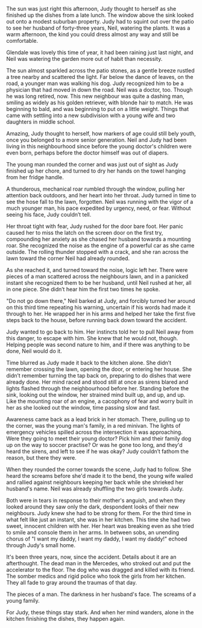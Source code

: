 The sun was just right this afternoon, Judy thought to herself as she finished up the dishes from a late lunch. The window above the sink looked out onto a modest suburban property. Judy had to squint out over the patio to see her husband of forty-three years, Neil, watering the plants. It was a warm afternoon, the kind you could dress almost any way and still be comfortable. 

Glendale was lovely this time of year, it had been raining just last night, and Neil was watering the garden more out of habit than necessity. 

The sun almost sparkled across the patio stones, as a gentle breeze rustled a tree nearby and scattered the light. Far below the dance of leaves, on the road, a younger man was walking his dog. Judy recognized him to be a physician that had moved in down the road. Neil was a doctor, too. Though he was long retired, now. This new neighbour was quite a dashing man, smiling as widely as his golden retriever, with blonde hair to match. He was beginning to bald, and was beginning to put on a little weight. Things that came with settling into a new subdivision with a young wife and two daughters in middle school.  

Amazing, Judy thought to herself, how markers of age could still bely youth, once you belonged to a more senior generation. Neil and Judy had been living in this neighbourhood since before the young doctor's children were even born, perhaps before the doctor himself was out of diapers. 

The young man rounded the corner and was just out of sight as Judy finished up her chore, and turned to dry her hands on the towel hanging from her fridge handle.  

A thunderous, mechanical roar rumbled through the window, pulling her attention back outdoors, and her heart into her throat. Judy turned in time to see the hose fall to the lawn, forgotten. Neil was running with the vigor of a much younger man, his pace expedited by urgency, need, or fear. Without seeing his face, Judy couldn’t tell. 

Her throat tight with fear, Judy rushed for the door bare foot. Her panic caused her to miss the latch on the screen door on the first try, compounding her anxiety as she chased her husband towards a mounting roar. She recognized the noise as the engine of a powerful car as she came outside. The rolling thunder stopped with a crack, and she ran across the lawn toward the corner Neil had already rounded. 

As she reached it, and turned toward the noise, logic left her. There were pieces of a man scattered across the neighbours lawn, and in a panicked instant she recognized them to be her husband, until Neil rushed at her, all in one piece. She didn’t hear him the first two times he spoke. 

"Do not go down there," Neil barked at Judy, and forcibly turned her around on this third time repeating his warning, uncertain if his words had made it through to her. He wrapped her in his arms and helped her take the first five steps back to the house, before running back down toward the accident. 

Judy wanted to go back to him. Her instincts told her to pull Neil away from this danger, to escape with him. She knew that he would not, though. Helping people was second nature to him, and if there was anything to be done, Neil would do it.  

Time blurred as Judy made it back to the kitchen alone. She didn’t remember crossing the lawn, opening the door, or entering her house. She didn’t remember turning the tap back on, preparing to do dishes that were already done. Her mind raced and stood still at once as sirens blared and lights flashed through the neighbourhood before her. Standing before the sink, looking out the window, her strained mind built up, and up, and up. Like the mounting roar of an engine, a cacophony of fear and worry built in her as she looked out the window, time passing slow and fast.

Awareness came back as a lead brick in her stomach. There, pulling up to the corner, was the young man's family, in a red minivan. The lights of emergency vehicles spilled across the intersection it was approaching. Were they going to meet their young doctor? Pick him and their family dog up on the way to soccer practise? Or was he gone too long, and they'd heard the sirens, and left to see if he was okay? Judy couldn’t fathom the reason, but there they were. 

When they rounded the corner towards the scene, Judy had to follow. She heard the screams before she'd made it to the bend, the young wife wailed and rallied against neighbours keeping her back while she shrieked her husband's name. Neil was already shuffling the two girls towards Judy. 

Both were in tears in response to their mother's anguish, and when they looked around they saw only the dark, despondent looks of their new neighbours. Judy knew she had to be strong for them. For the third time in what felt like just an instant, she was in her kitchen. This time she had two sweet, innocent children with her. Her heart was breaking even as she tried to smile and console them in her arms. In between sobs, an unending chorus of "I want my daddy, I want my daddy, I want my daddy!" echoed through Judy's small home. 

It's been three years, now, since the accident. Details about it are an afterthought. The dead man in the Mercedes, who stroked out and put the accelerator to the floor. The dog who was dragged and killed with its friend. The somber medics and rigid police who took the girls from her kitchen. They all fade to gray around the traumas of that day. 

The pieces of a man. 
The darkness in her husband's face.
The screams of a young family. 

For Judy, these things stay stark. And when her mind wanders, alone in the kitchen finishing the dishes, they happen again.
